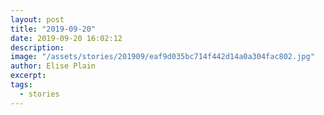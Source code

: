 ```yaml
---
layout: post
title: "2019-09-20"
date: 2019-09-20 16:02:12
description: 
image: "/assets/stories/201909/eaf9d035bc714f442d14a0a304fac802.jpg"
author: Elise Plain
excerpt: 
tags: 
  - stories
---
```



<p></p>
